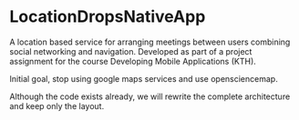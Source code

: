 LocationDropsNativeApp
======================
A location based service for arranging meetings between users combining social networking and navigation. 
Developed as part of a project assignment for the course Developing Mobile Applications (KTH).

Initial goal, stop using google maps services and use opensciencemap.


Although the code exists already, we will rewrite the complete architecture and keep only the layout.
